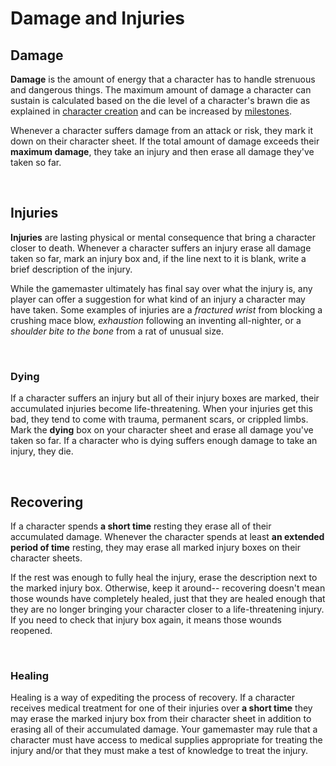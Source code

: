 # Damage and Injuries

## Damage

**Damage** is the amount of energy that a character has to handle strenuous and dangerous things. The maximum amount of damage a character can sustain is calculated based on the die level of a character's brawn die as explained in [character creation](/character) and can be increased by [milestones](/character/milestones).

Whenever a character suffers damage from an attack or risk, they mark it down on their character sheet. If the total amount of damage exceeds their **maximum damage**, they take an injury and then erase all damage they've taken so far.

<br/>

## Injuries

**Injuries** are lasting physical or mental consequence that bring a character closer to death. Whenever a character suffers an injury erase all damage taken so far, mark an injury box and, if the line next to it is blank, write a brief description of the injury.

While the gamemaster ultimately has final say over what the injury is, any player can offer a suggestion for what kind of an injury a character may have taken. Some examples of injuries are a _fractured wrist_ from blocking a crushing mace blow, _exhaustion_ following an inventing all-nighter, or a _shoulder bite to the bone_ from a rat of unusual size.

<br/>

### Dying

If a character suffers an injury but all of their injury boxes are marked, their accumulated injuries become life-threatening.   When your injuries get this bad, they tend to come with trauma, permanent scars, or crippled limbs. Mark the **dying** box on your character sheet and erase all damage you've taken so far. If a character who is dying suffers enough damage to take an injury, they die.

<br/>

## Recovering

If a character spends **a short time** resting they erase all of their accumulated damage. Whenever the character spends at least **an extended period of time** resting, they may erase all marked injury boxes on their character sheets.

If the rest was enough to fully heal the injury, erase the description next to the marked injury box. Otherwise, keep it around-- recovering doesn't mean those wounds have completely healed, just that they are healed enough that they are no longer bringing your character closer to a life-threatening injury. If you need to check that injury box again, it means those wounds reopened.

<br/>

### Healing

Healing is a way of expediting the process of recovery. If a character receives medical treatment for one of their injuries over **a short time** they may erase the marked injury box from their character sheet in addition to erasing all of their accumulated damage. Your gamemaster may rule that a character must have access to medical supplies appropriate for treating the injury and/or that they must make a test of knowledge to treat the injury.

<br/>